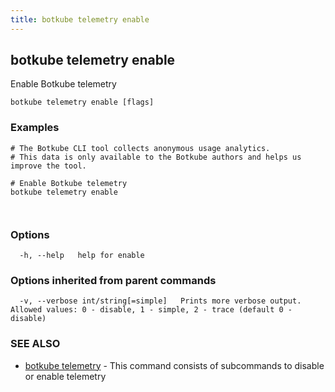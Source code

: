 ```yaml
---
title: botkube telemetry enable
---
```


## botkube telemetry enable

Enable Botkube telemetry

```
botkube telemetry enable [flags]
```

### Examples

```
# The Botkube CLI tool collects anonymous usage analytics.
# This data is only available to the Botkube authors and helps us improve the tool.

# Enable Botkube telemetry
botkube telemetry enable
		


```

### Options

```
  -h, --help   help for enable
```

### Options inherited from parent commands

```
  -v, --verbose int/string[=simple]   Prints more verbose output. Allowed values: 0 - disable, 1 - simple, 2 - trace (default 0 - disable)
```

### SEE ALSO

* [botkube telemetry](botkube_telemetry.md)	 - This command consists of subcommands to disable or enable telemetry

